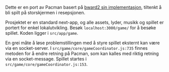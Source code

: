 Dette er en port av Pacman basert på [bward2 sin implementasjon](https://github.com/bward2/pacman-js/tree/master), tiltenkt å bli spilt på storskjermen i resepsjonen.

Prosjektet er en standard next-app, og alle assets, lyder, musikk og spillet er portert for enkel lokalutvikling. Besøk `localhost:3000/game/` for å besøke spillet. Koden ligger i `src/app/game`.

En grei måte å løse problemstillingen med å styre spillet eksternt kan være via en socket-server. I `src/game/core/gameCoordinator.js:735` finnes metoden for å endre retning på Pacman, som kan kalles med riktig retning via en socket-message. Spillet startes i `src/game/core/gameCoordinator.js:153`.
